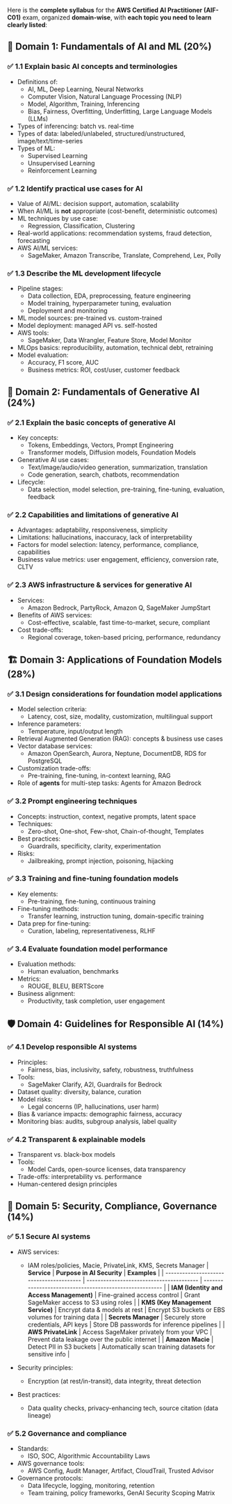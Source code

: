 Here is the **complete syllabus** for the **AWS Certified AI Practitioner (AIF-C01)** exam, organized **domain-wise**, with **each topic you need to learn clearly listed**:

## 🧠 Domain 1: Fundamentals of AI and ML (20%)
### ✅ 1.1 Explain basic AI concepts and terminologies
* Definitions of:
  * AI, ML, Deep Learning, Neural Networks
  * Computer Vision, Natural Language Processing (NLP)
  * Model, Algorithm, Training, Inferencing
  * Bias, Fairness, Overfitting, Underfitting, Large Language Models (LLMs)
* Types of inferencing: batch vs. real-time
* Types of data: labeled/unlabeled, structured/unstructured, image/text/time-series
* Types of ML:
  * Supervised Learning
  * Unsupervised Learning
  * Reinforcement Learning

### ✅ 1.2 Identify practical use cases for AI
* Value of AI/ML: decision support, automation, scalability
* When AI/ML is **not** appropriate (cost-benefit, deterministic outcomes)
* ML techniques by use case:
  * Regression, Classification, Clustering
* Real-world applications: recommendation systems, fraud detection, forecasting
* AWS AI/ML services:
  * SageMaker, Amazon Transcribe, Translate, Comprehend, Lex, Polly

### ✅ 1.3 Describe the ML development lifecycle
* Pipeline stages:
  * Data collection, EDA, preprocessing, feature engineering
  * Model training, hyperparameter tuning, evaluation
  * Deployment and monitoring
* ML model sources: pre-trained vs. custom-trained
* Model deployment: managed API vs. self-hosted
* AWS tools:
  * SageMaker, Data Wrangler, Feature Store, Model Monitor
* MLOps basics: reproducibility, automation, technical debt, retraining
* Model evaluation:
  * Accuracy, F1 score, AUC
  * Business metrics: ROI, cost/user, customer feedback

## 🤖 Domain 2: Fundamentals of Generative AI (24%)
### ✅ 2.1 Explain the basic concepts of generative AI
* Key concepts:
  * Tokens, Embeddings, Vectors, Prompt Engineering
  * Transformer models, Diffusion models, Foundation Models
* Generative AI use cases:
  * Text/image/audio/video generation, summarization, translation
  * Code generation, search, chatbots, recommendation
* Lifecycle:
  * Data selection, model selection, pre-training, fine-tuning, evaluation, feedback

### ✅ 2.2 Capabilities and limitations of generative AI
* Advantages: adaptability, responsiveness, simplicity
* Limitations: hallucinations, inaccuracy, lack of interpretability
* Factors for model selection: latency, performance, compliance, capabilities
* Business value metrics: user engagement, efficiency, conversion rate, CLTV

### ✅ 2.3 AWS infrastructure & services for generative AI
* Services:
  * Amazon Bedrock, PartyRock, Amazon Q, SageMaker JumpStart
* Benefits of AWS services:
  * Cost-effective, scalable, fast time-to-market, secure, compliant
* Cost trade-offs:
  * Regional coverage, token-based pricing, performance, redundancy

## 🏗️ Domain 3: Applications of Foundation Models (28%)
### ✅ 3.1 Design considerations for foundation model applications
* Model selection criteria:
  * Latency, cost, size, modality, customization, multilingual support
* Inference parameters:
  * Temperature, input/output length
* Retrieval Augmented Generation (RAG): concepts & business use cases
* Vector database services:
  * Amazon OpenSearch, Aurora, Neptune, DocumentDB, RDS for PostgreSQL
* Customization trade-offs:
  * Pre-training, fine-tuning, in-context learning, RAG
* Role of **agents** for multi-step tasks: Agents for Amazon Bedrock

### ✅ 3.2 Prompt engineering techniques
* Concepts: instruction, context, negative prompts, latent space
* Techniques:
  * Zero-shot, One-shot, Few-shot, Chain-of-thought, Templates
* Best practices:
  * Guardrails, specificity, clarity, experimentation
* Risks:
  * Jailbreaking, prompt injection, poisoning, hijacking

### ✅ 3.3 Training and fine-tuning foundation models
* Key elements:
  * Pre-training, fine-tuning, continuous training
* Fine-tuning methods:
  * Transfer learning, instruction tuning, domain-specific training
* Data prep for fine-tuning:
  * Curation, labeling, representativeness, RLHF

### ✅ 3.4 Evaluate foundation model performance
* Evaluation methods:
  * Human evaluation, benchmarks
* Metrics:
  * ROUGE, BLEU, BERTScore
* Business alignment:
  * Productivity, task completion, user engagement

## 🛡️ Domain 4: Guidelines for Responsible AI (14%)
### ✅ 4.1 Develop responsible AI systems
* Principles:
  * Fairness, bias, inclusivity, safety, robustness, truthfulness
* Tools:
  * SageMaker Clarify, A2I, Guardrails for Bedrock
* Dataset quality: diversity, balance, curation
* Model risks:
  * Legal concerns (IP, hallucinations, user harm)
* Bias & variance impacts: demographic fairness, accuracy
* Monitoring bias: audits, subgroup analysis, label quality

### ✅ 4.2 Transparent & explainable models
* Transparent vs. black-box models
* Tools:
  * Model Cards, open-source licenses, data transparency
* Trade-offs: interpretability vs. performance
* Human-centered design principles
  
## 🔐 Domain 5: Security, Compliance, Governance (14%)

### ✅ 5.1 Secure AI systems
* AWS services:
  * IAM roles/policies, Macie, PrivateLink, KMS, Secrets Manager
     | **Service**                              | **Purpose in AI Security**               | **Examples**                                            |
     | ---------------------------------------- | ---------------------------------------- | ------------------------------------------------------- |
     | **IAM (Identity and Access Management)** | Fine-grained access control              | Grant SageMaker access to S3 using roles                |
     | **KMS (Key Management Service)**         | Encrypt data & models at rest            | Encrypt S3 buckets or EBS volumes for training data     |
     | **Secrets Manager**                      | Securely store credentials, API keys     | Store DB passwords for inference pipelines              |
     | **AWS PrivateLink**                      | Access SageMaker privately from your VPC | Prevent data leakage over the public internet           |
     | **Amazon Macie**                         | Detect PII in S3 buckets                 | Automatically scan training datasets for sensitive info |

* Security principles:
  * Encryption (at rest/in-transit), data integrity, threat detection
* Best practices:
  * Data quality checks, privacy-enhancing tech, source citation (data lineage)

### ✅ 5.2 Governance and compliance
* Standards:
  * ISO, SOC, Algorithmic Accountability Laws
* AWS governance tools:
  * AWS Config, Audit Manager, Artifact, CloudTrail, Trusted Advisor
* Governance protocols:
  * Data lifecycle, logging, monitoring, retention
  * Team training, policy frameworks, GenAI Security Scoping Matrix

